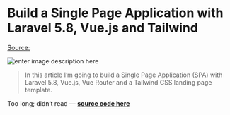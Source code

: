 # Build a Single Page Application with Laravel 5.8, Vue.js and Tailwind

[Source:](https://medium.com/employbl/build-a-single-page-application-with-laravel-5-8-vue-js-and-tailwind-f3b098c90ca7)

![enter image description here](https://miro.medium.com/max/1008/0*wM-nRYVifeHrHXOf.png)

> In this article I’m going to build a Single Page Application \(SPA\) with Laravel 5.8, Vue.js, Vue Router and a Tailwind CSS landing page template.

Too long; didn’t read — [**source code here**](https://github.com/connor11528/laravel-vue-spa-tailwindcss)

